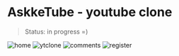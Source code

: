 <h1>AskkeTube - youtube clone</h1>

> Status: in progress =)

![home](https://user-images.githubusercontent.com/53923000/196062408-7ff12424-e16e-4efc-ae77-fc86bcb10cf9.PNG)
![ytclone](https://user-images.githubusercontent.com/53923000/196062410-b295dbc1-5981-495f-849a-120ba24eb1f4.PNG)
![comments](https://user-images.githubusercontent.com/53923000/196062501-7c0fc5cf-2bb0-468d-a86a-424baee682ad.PNG)
![register](https://user-images.githubusercontent.com/53923000/196062409-fb5e7e3b-b8c7-4c4b-9054-b78c612ee5d8.PNG)

